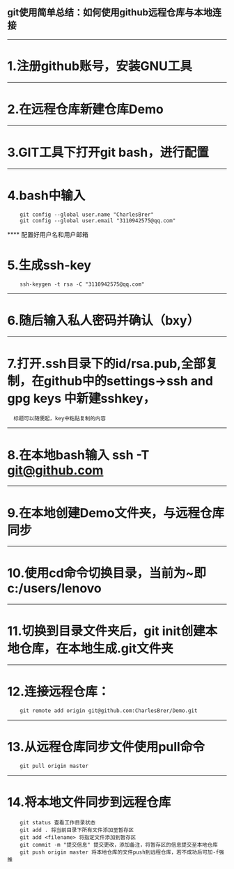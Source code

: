 ## git使用简单总结：如何使用github远程仓库与本地连接
****
# 1.注册github账号，安装GNU工具
****	
# 2.在远程仓库新建仓库Demo
****	
# 3.GIT工具下打开git bash，进行配置
****	
# 4.bash中输入
		git config --global user.name "CharlesBrer"
		git config --global user.email "3110942575@qq.com"
****		配置好用户名和用户邮箱
# 5.生成ssh-key
		ssh-keygen -t rsa -C "3110942575@qq.com"
****	
# 6.随后输入私人密码并确认（bxy）
****	
# 7.打开.ssh目录下的id/rsa.pub,全部复制，在github中的settings->ssh and gpg keys 中新建sshkey，
	  标题可以随便起，key中粘贴复制的内容
****	
# 8.在本地bash输入 ssh -T git@github.com
****	
# 9.在本地创建Demo文件夹，与远程仓库同步
****	
# 10.使用cd命令切换目录，当前为~即c:/users/lenovo
****	
# 11.切换到目录文件夹后，git init创建本地仓库，在本地生成.git文件夹
****	
# 12.连接远程仓库：
		git remote add origin git@github.com:CharlesBrer/Demo.git
****	
# 13.从远程仓库同步文件使用pull命令
		git pull origin master
****		
# 14.将本地文件同步到远程仓库
		git status 查看工作目录状态
		git add . 将当前目录下所有文件添加至暂存区
		git add <filename> 将指定文件添加到暂存区
		git commit -m "提交信息" 提交更改，添加备注，将暂存区的信息提交至本地仓库
		git push origin master 将本地仓库的文件push到远程仓库，若不成功后可加-f强推
		
		

